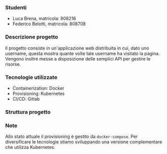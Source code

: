 ### Studenti

* Luca Brena, matricola: 808216
* Federico Belotti, matricola: 808708

### Descrizione progetto

Il progetto consiste in un'applicazione web distribuita in cui, dato uno username, questa mostra quante volte tale username ha visitato la pagina.
Vengono inoltre messe a disposizione delle semplici API per gestire le risorse.

### Tecnologie utilizzate

* Containerization: Docker
* Provisioning: Kubernetes
* CI/CD: Gitlab

### Struttura progetto



### Note

Allo stato attuale il provisioning è gestito da `docker-compose`. Per diversificare le tecnologie stiamo sviluppando una versione complementare che utilizza Kubernetes.
